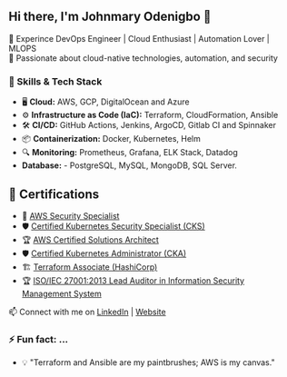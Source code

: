 ## Hi there, I'm Johnmary Odenigbo 👋

🔹 Experince DevOps Engineer | Cloud Enthusiast | Automation Lover | MLOPS  
🔹 Passionate about cloud-native technologies, automation, and security  

### 🚀 Skills & Tech Stack  
- 🖥 **Cloud:** AWS, GCP, DigitalOcean and Azure  
- ⚙️ **Infrastructure as Code (IaC):** Terraform, CloudFormation,  Ansible
- 🛠 **CI/CD:** GitHub Actions, Jenkins, ArgoCD, Gitlab CI and Spinnaker
- 📦 **Containerization:** Docker, Kubernetes, Helm  
- 🔍 **Monitoring:** Prometheus, Grafana, ELK Stack, Datadog 
-    **Database:** - PostgreSQL, MySQL, MongoDB, SQL Server.


## 📜 Certifications  
- 🔐 [ AWS Security Specialist ](https://www.credly.com/badges/a62bd365-1dc9-4218-bfad-0da1acade010)
- 🛡️ [ Certified Kubernetes Security Specialist (CKS) ](https://www.credly.com/badges/2a5f9312-2733-4e2e-948e-bc532e6603c7)
- 🏆 [ AWS Certified Solutions Architect ](https://www.credly.com/badges/a62bd365-1dc9-4218-bfad-0da1acade010) 
- 🛡️ [ Certified Kubernetes Administrator (CKA)](https://www.credly.com/badges/57c76f34-62cc-44d6-acaa-7439b1422c27)
- 🏗️ [ Terraform Associate (HashiCorp) ](https://www.credly.com/badges/a201f614-1cc9-4cf8-8431-9897121d5071)
- 🏆 [ ISO/IEC 27001:2013 Lead Auditor in Information Security Management System ](https://drive.google.com/file/d/1MUKmKbSIKz4XtGzH5xqTP3lleUhfob06/view?usp=sharing)


📫 Connect with me on [LinkedIn](https://linkedin.com/in/johnmaryodenigbo) | [Website](https://yourportfolio.com)  

### ⚡ Fun fact: ...
- 💡 "Terraform and Ansible are my paintbrushes; AWS is my canvas."
<!--
**odenigbojohnmary/odenigbojohnmary** is a ✨ _special_ ✨ repository because its `README.md` (this file) appears on your GitHub profile.

Here are some ideas to get you started:

- 🔭 I’m currently working on ...
- 🌱 I’m currently learning ...
- 👯 I’m looking to collaborate on ...
- 🤔 I’m looking for help with ...
- 💬 Ask me about ...
- 📫 How to reach me: ...
- 😄 Pronouns: ...
- ⚡ Fun fact: ...
-->
<!-- ### 📂 Featured Projects  
🔹 **[Kubernetes Cluster Setup](https://github.com/yourrepo)** – Automated Kubernetes cluster deployment using Terraform and Helm.  
🔹 **[CI/CD Pipeline](https://github.com/yourrepo)** – End-to-end CI/CD workflow with GitHub Actions and AWS.  
🔹 **[AWS Secure Architecture](https://github.com/yourrepo)** – Infrastructure setup with security best practices.   -->